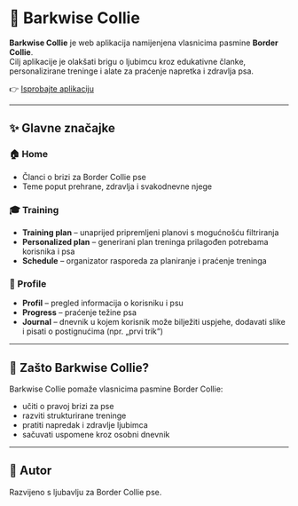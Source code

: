 # 🐾 Barkwise Collie

**Barkwise Collie** je web aplikacija namijenjena vlasnicima pasmine **Border Collie**.  
Cilj aplikacije je olakšati brigu o ljubimcu kroz edukativne članke, personalizirane treninge i alate za praćenje napretka i zdravlja psa.  

👉 [Isprobajte aplikaciju](https://barkwise.netlify.app/)

---

## ✨ Glavne značajke

### 🏠 Home  
- Članci o brizi za Border Collie pse  
- Teme poput prehrane, zdravlja i svakodnevne njege  

### 🎓 Training  
- **Training plan** – unaprijed pripremljeni planovi s mogućnošću filtriranja  
- **Personalized plan** – generirani plan treninga prilagođen potrebama korisnika i psa  
- **Schedule** – organizator rasporeda za planiranje i praćenje treninga  

### 👤 Profile  
- **Profil** – pregled informacija o korisniku i psu  
- **Progress** – praćenje težine psa  
- **Journal** – dnevnik u kojem korisnik može bilježiti uspjehe, dodavati slike i pisati o postignućima (npr. „prvi trik“)  

---

## 📌 Zašto Barkwise Collie?  
Barkwise Collie pomaže vlasnicima pasmine Border Collie:  
- učiti o pravoj brizi za pse  
- razviti strukturirane treninge  
- pratiti napredak i zdravlje ljubimca  
- sačuvati uspomene kroz osobni dnevnik  

---

## 🐶 Autor  
Razvijeno s ljubavlju za Border Collie pse.  
